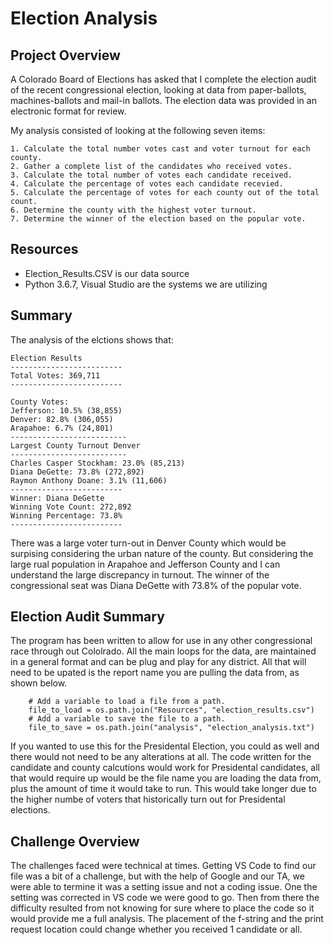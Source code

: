 # Election Analysis

## Project Overview
A Colorado Board of Elections has asked that I complete the election audit of the recent congressional election, looking at data from paper-ballots, machines-ballots and mail-in ballots. The election data was provided in an electronic format for review.

My analysis consisted of looking at the following seven items:

    1. Calculate the total number votes cast and voter turnout for each county.
    2. Gather a complete list of the candidates who received votes.
    3. Calculate the total number of votes each candidate received.
    4. Calculate the percentage of votes each candidate recevied.
    5. Calculate the percentage of votes for each county out of the total count.
    6. Determine the county with the highest voter turnout.
    7. Determine the winner of the election based on the popular vote.

## Resources
- Election_Results.CSV is our data source
- Python 3.6.7, Visual Studio are the systems we are utilizing

## Summary
The analysis of the elctions shows that:


    Election Results
    -------------------------
    Total Votes: 369,711
    -------------------------

    County Votes:
    Jefferson: 10.5% (38,855)
    Denver: 82.8% (306,055)
    Arapahoe: 6.7% (24,801)
    --------------------------
    Largest County Turnout Denver
    --------------------------
    Charles Casper Stockham: 23.0% (85,213)
    Diana DeGette: 73.8% (272,892)
    Raymon Anthony Doane: 3.1% (11,606)
    -------------------------
    Winner: Diana DeGette
    Winning Vote Count: 272,892
    Winning Percentage: 73.8%
    -------------------------

There was a large voter turn-out in Denver County which would be surpising considering the urban nature of the county. But considering the large rual population in Arapahoe and Jefferson County and I can understand the large discrepancy in turnout.  The winner of the congressional seat was Diana DeGette with 73.8% of the popular vote.

## Election Audit Summary
The program has been written to allow for use in any other congressional race through out Cololrado.  All the main loops for the data, are maintained in a general format and can be plug and play for any district.  All that will need to be upated is the report name you are pulling the data from, as shown below.

        # Add a variable to load a file from a path.
        file_to_load = os.path.join("Resources", "election_results.csv")
        # Add a variable to save the file to a path.
        file_to_save = os.path.join("analysis", "election_analysis.txt")

If you wanted to use this for the Presidental Election, you could as well and there would not need to be any alterations at all. The code written for the candidate and county calcutions would work for Presidental candidates, all that would require up would be the file name you are loading the data from, plus the amount of time it would take to run. This would take longer due to the higher numbe of voters that historically turn out for Presidental elections.


## Challenge Overview
The challenges faced were technical at times.  Getting VS Code to find our file was a bit of a challenge, but with the help of Google and our TA, we were able to termine it was a setting issue and not a coding issue.  One the setting was corrected in VS code we were good to go. Then from there the difficulty resulted from not knowing for sure where to place the code so it would provide me a full analysis. The placement of the f-string and the print request location could change whether you received 1 candidate or all.


